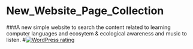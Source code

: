 # New_Website_Page_Collection
###A new simple website to search the content related to learning computer languages and ecosytem &amp; ecological awareness and music to listen.
#[![WordPress rating](https://img.shields.io/wordpress/plugin/r/akismet.svg)](https://github.com/gittyRavi/New_Website_Page_Collection/blob/master/homepage.html)
